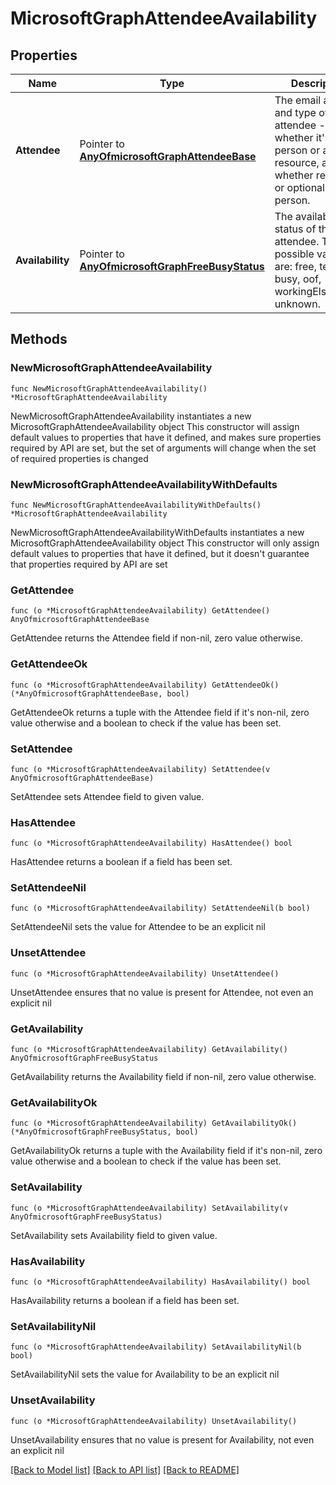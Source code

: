 # MicrosoftGraphAttendeeAvailability

## Properties

Name | Type | Description | Notes
------------ | ------------- | ------------- | -------------
**Attendee** | Pointer to [**AnyOfmicrosoftGraphAttendeeBase**](anyOf&lt;microsoft.graph.attendeeBase&gt;.md) | The email address and type of attendee - whether it&#39;s a person or a resource, and whether required or optional if it&#39;s a person. | [optional] 
**Availability** | Pointer to [**AnyOfmicrosoftGraphFreeBusyStatus**](anyOf&lt;microsoft.graph.freeBusyStatus&gt;.md) | The availability status of the attendee. The possible values are: free, tentative, busy, oof, workingElsewhere, unknown. | [optional] 

## Methods

### NewMicrosoftGraphAttendeeAvailability

`func NewMicrosoftGraphAttendeeAvailability() *MicrosoftGraphAttendeeAvailability`

NewMicrosoftGraphAttendeeAvailability instantiates a new MicrosoftGraphAttendeeAvailability object
This constructor will assign default values to properties that have it defined,
and makes sure properties required by API are set, but the set of arguments
will change when the set of required properties is changed

### NewMicrosoftGraphAttendeeAvailabilityWithDefaults

`func NewMicrosoftGraphAttendeeAvailabilityWithDefaults() *MicrosoftGraphAttendeeAvailability`

NewMicrosoftGraphAttendeeAvailabilityWithDefaults instantiates a new MicrosoftGraphAttendeeAvailability object
This constructor will only assign default values to properties that have it defined,
but it doesn't guarantee that properties required by API are set

### GetAttendee

`func (o *MicrosoftGraphAttendeeAvailability) GetAttendee() AnyOfmicrosoftGraphAttendeeBase`

GetAttendee returns the Attendee field if non-nil, zero value otherwise.

### GetAttendeeOk

`func (o *MicrosoftGraphAttendeeAvailability) GetAttendeeOk() (*AnyOfmicrosoftGraphAttendeeBase, bool)`

GetAttendeeOk returns a tuple with the Attendee field if it's non-nil, zero value otherwise
and a boolean to check if the value has been set.

### SetAttendee

`func (o *MicrosoftGraphAttendeeAvailability) SetAttendee(v AnyOfmicrosoftGraphAttendeeBase)`

SetAttendee sets Attendee field to given value.

### HasAttendee

`func (o *MicrosoftGraphAttendeeAvailability) HasAttendee() bool`

HasAttendee returns a boolean if a field has been set.

### SetAttendeeNil

`func (o *MicrosoftGraphAttendeeAvailability) SetAttendeeNil(b bool)`

 SetAttendeeNil sets the value for Attendee to be an explicit nil

### UnsetAttendee
`func (o *MicrosoftGraphAttendeeAvailability) UnsetAttendee()`

UnsetAttendee ensures that no value is present for Attendee, not even an explicit nil
### GetAvailability

`func (o *MicrosoftGraphAttendeeAvailability) GetAvailability() AnyOfmicrosoftGraphFreeBusyStatus`

GetAvailability returns the Availability field if non-nil, zero value otherwise.

### GetAvailabilityOk

`func (o *MicrosoftGraphAttendeeAvailability) GetAvailabilityOk() (*AnyOfmicrosoftGraphFreeBusyStatus, bool)`

GetAvailabilityOk returns a tuple with the Availability field if it's non-nil, zero value otherwise
and a boolean to check if the value has been set.

### SetAvailability

`func (o *MicrosoftGraphAttendeeAvailability) SetAvailability(v AnyOfmicrosoftGraphFreeBusyStatus)`

SetAvailability sets Availability field to given value.

### HasAvailability

`func (o *MicrosoftGraphAttendeeAvailability) HasAvailability() bool`

HasAvailability returns a boolean if a field has been set.

### SetAvailabilityNil

`func (o *MicrosoftGraphAttendeeAvailability) SetAvailabilityNil(b bool)`

 SetAvailabilityNil sets the value for Availability to be an explicit nil

### UnsetAvailability
`func (o *MicrosoftGraphAttendeeAvailability) UnsetAvailability()`

UnsetAvailability ensures that no value is present for Availability, not even an explicit nil

[[Back to Model list]](../README.md#documentation-for-models) [[Back to API list]](../README.md#documentation-for-api-endpoints) [[Back to README]](../README.md)



